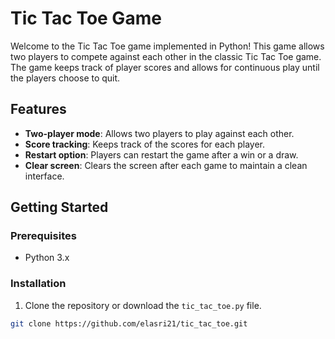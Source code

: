# Tic Tac Toe Game

Welcome to the Tic Tac Toe game implemented in Python! This game allows two players to compete against each other in the classic Tic Tac Toe game. The game keeps track of player scores and allows for continuous play until the players choose to quit.

## Features

- **Two-player mode**: Allows two players to play against each other.
- **Score tracking**: Keeps track of the scores for each player.
- **Restart option**: Players can restart the game after a win or a draw.
- **Clear screen**: Clears the screen after each game to maintain a clean interface.

## Getting Started

### Prerequisites

- Python 3.x

### Installation

1. Clone the repository or download the `tic_tac_toe.py` file.

```bash
git clone https://github.com/elasri21/tic_tac_toe.git
